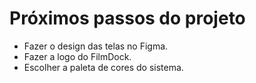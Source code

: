 # Próximos passos do projeto
- Fazer o design das telas no Figma.
- Fazer a logo do FilmDock.
- Escolher a paleta de cores do sistema.